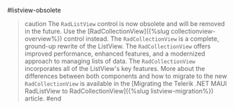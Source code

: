 #listview-obsolete
>caution The `RadListView` control is now obsolete and will be removed in the future. Use the [RadCollectionView]({%slug collectionview-overview%}) control instead. The `RadCollectionView` is a complete, ground-up rewrite of the ListView. The `RadCollectionView` offers improved performance, enhanced features, and a modernized approach to managing lists of data. The `RadCollectionView` incorporates all of the ListView's key features. More about the differences between both components and how to migrate to the new `RadCollectionView` is available in the [Migrating the Telerik .NET MAUI RadListView to RadCollectionView]({%slug listview-migration%}) article.
#end